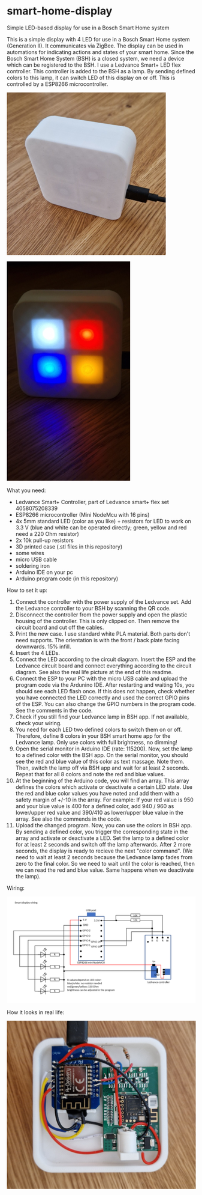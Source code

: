 # smart-home-display
Simple LED-based display for use in a Bosch Smart Home system

This is a simple display with 4 LED for use in a Bosch Smart Home system (Generation II). It communicates via ZigBee. The display can be used in automations for indicating actions and states of your smart home. Since the Bosch Smart Home System (BSH) is a closed system, we need a device which can be registered to the BSH. I use a Ledvance Smart+ LED flex controller. This controller is added to the BSH as a lamp. By sending defined colors to this lamp, it can switch LED of this display on or off. This is controlled by a ESP8266 microcontroller. 

![smart display](https://github.com/tobo-123/smart-home-display/blob/main/pictures/1_small.jpg)

![smart display](https://github.com/tobo-123/smart-home-display/blob/main/pictures/2_small.jpg)

What you need:

- Ledvance Smart+ Controller, part of Ledvance smart+ flex set 4058075208339
- ESP8266 microcontroller (Mini NodeMcu with 16 pins)
- 4x 5mm standard LED (color as you like) + resistors for LED to work on 3.3 V (blue and white can be operated directly; green, yellow and red need a 220 Ohm resistor)
- 2x 10k pull-up resistors
- 3D printed case (.stl files in this repository)
- some wires
- micro USB cable
- soldering iron
- Arduino IDE on your pc
- Arduino program code (in this repository)

How to set it up:

1. Connect the controller with the power supply of the Ledvance set. Add the Ledvance controller to your BSH by scanning the QR code.
2. Disconnect the controller from the power supply and open the plastic housing of the controller. This is only clipped on. Then remove the circuit board and cut off the cables.
3. Print the new case. I use standard white PLA material. Both parts don't need supports. The orientation is with the front / back plate facing downwards. 15% infill.
4. Insert the 4 LEDs.
5. Connect the LED according to the circuit diagram. Insert the ESP and the Ledvance circuit board and connect everything according to the circuit diagram. See also the real life picture at the end of this readme.
6. Connect the ESP to your PC with the micro USB cable and upload the program code via the Ardunino IDE. After restarting and waiting 10s, you should see each LED flash once. If this does not happen, check whether you have connected the LED correctly and used the correct GPIO pins of the ESP. You can also change the GPIO numbers in the program code. See the comments in the code.
7. Check if you still find your Ledvance lamp in BSH app. If not available, check your wiring.
8. You need for each LED two defined colors to switch them on or off. Therefore, define 8 colors in your BSH smart home app for the Ledvance lamp. Only use colors with full brightness, no dimming!
9. Open the serial monitor in Arduino IDE (rate: 115200). Now, set the lamp to a defined color with the BSH app. On the serial monitor, you should see the red and blue value of this color as text massage. Note them. Then, switch the lamp off via BSH app and wait for at least 2 seconds. Repeat that for all 8 colors and note the red and blue values.
10. At the beginning of the Arduino code, you will find an array. This array defines the colors which activate or deactivate a certain LED state. Use the red and blue color values you have noted and add them with a safety margin of +/-10 in the array. For example: If your red value is 950 and your blue value is 400 for a defined color, add 940 / 960 as lower/upper red value and 390/410 as lower/upper blue value in the array. See also the commends in the code.
11. Upload the changed program. Now, you can use the colors in BSH app. By sending a defined color, you trigger the corresponding state in the array and activate or deactivate a LED. Set the lamp to a defined color for at least 2 seconds and switch off the lamp afterwards. After 2 more seconds, the display is ready to recieve the next "color command". (We need to wait at least 2 seconds because the Ledvance lamp fades from zero to the final color. So we need to wait until the color is reached, then we can read the red and blue value. Same happens when we deactivate the lamp).

Wiring:

![smart display wiring](https://github.com/tobo-123/smart-home-display/blob/main/smart_display_wiring.png)

How it looks in real life:

![smart display wiring](https://github.com/tobo-123/smart-home-display/blob/main/pictures/3.jpg)
